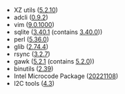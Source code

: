 - XZ utils ([5.2.10](https://git.tukaani.org/?p=xz.git;a=blob;f=NEWS;h=d92fa88a835180af5d6ff22ad0e240d6468f81af;hb=f7c2cc55618b9af3318f0c908cf8db0df1e28e7c))
- adcli ([0.9.2](https://gitlab.freedesktop.org/realmd/adcli/-/commits/8e88e3590a19006362ea8b8dfdc18bb88b3cb3b5/))
- vim ([9.0.1000](https://github.com/vim/vim/releases/tag/v9.0.1000))
- sqlite ([3.40.1](https://www.sqlite.org/releaselog/3_40_1.html) (contains [3.40.0](https://www.sqlite.org/releaselog/3_40_0.html)))
- perl ([5.36.0](https://perldoc.perl.org/5.36.0/perldelta))
- glib ([2.74.4](https://gitlab.gnome.org/GNOME/glib/-/tags/2.74.4))
- rsync ([3.2.7](https://download.samba.org/pub/rsync/NEWS#3.2.7))
- gawk ([5.2.1](https://lists.gnu.org/archive/html/help-gawk/2022-11/msg00008.html) (contains [5.2.0](https://lists.gnu.org/archive/html/help-gawk/2022-09/msg00000.html)))
- binutils ([2.39](https://sourceware.org/pipermail/binutils/2022-August/122246.html))
- Intel Microcode Package ([20221108](https://github.com/intel/Intel-Linux-Processor-Microcode-Data-Files/releases/tag/microcode-20221108))
- I2C tools ([4.3](https://git.kernel.org/pub/scm/utils/i2c-tools/i2c-tools.git/tree/CHANGES?id=d8bc1f1ff4b00a6bd988aa114100ae9b787f50d8))

